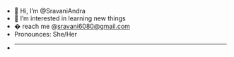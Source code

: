 - 👋 Hi, I’m @SravaniAndra
- 👀 I’m interested in learning new things
- � reach me @sravani6080@gmail.com
- Pronounces: She/Her
-  ____
<!---
SravaniAndra/SravaniAndra is a ✨ special ✨ repository because its `README.md` (this file) appears on your GitHub profile.
You can click the Preview link to take a look at your changes.
--->
